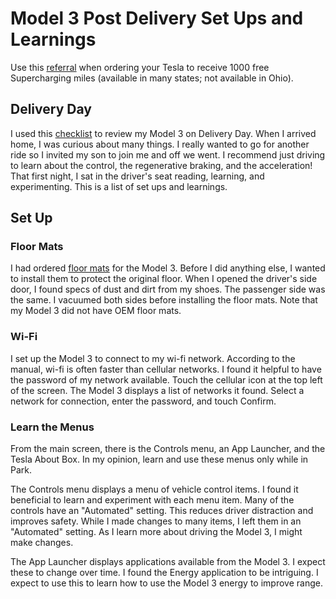 # Model 3 Post Delivery Set Ups and Learnings
Use this [referral](https://ts.la/josephe14597) when ordering your Tesla to receive 1000 free Supercharging miles (available in many states; not available in Ohio).

## Delivery Day
I used this [checklist](https://github.com/mykeln/teslaprep) to review my Model 3 on Delivery Day.  When I arrived home, I was curious about many things.  I really wanted to go for another ride so I invited my son to join me and off we went.  I recommend just driving to learn about the control, the regenerative braking, and the acceleration!
That first night, I sat in the driver's seat reading, learning, and experimenting.  This is a list of set ups and learnings.

## Set Up
### Floor Mats
I had ordered [floor mats](https://www.taptes.com/products/taptes-3d-all-weather-floor-mats-for-tesla-model-3) for the Model 3.  Before I did anything else, I wanted to install them to protect the original floor.  When I opened the driver's side door, I found specs of dust and dirt from my shoes.  The passenger side was the same.  I vacuumed both sides before installing the floor mats.  Note that my Model 3 did not have OEM floor mats.

### Wi-Fi
I set up the Model 3 to connect to my wi-fi network.  According to the manual, wi-fi is often faster than cellular networks.  I found it helpful to have the password of my network available.
Touch the cellular icon at the top left of the screen.  The Model 3 displays a list of networks it found.  Select a network for connection, enter the password, and touch Confirm.

### Learn the Menus
From the main screen, there is the Controls menu, an App Launcher, and the Tesla About Box.  In my opinion, learn and use these menus only while in Park.

The Controls menu displays a menu of vehicle control items.  I found it beneficial to learn and experiment with each menu item.  Many of the controls have an "Automated" setting.  This reduces driver distraction and improves safety.  While I made changes to many items, I left them in an "Automated" setting.  As I learn more about driving the Model 3, I might make changes.

The App Launcher displays applications available from the Model 3.  I expect these to change over time.  I found the Energy application to be intriguing.  I expect to use this to learn how to use the Model 3 energy to improve range.
